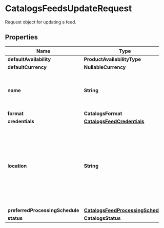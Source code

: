 

# CatalogsFeedsUpdateRequest

Request object for updating a feed.

## Properties

Name | Type | Description | Notes
------------ | ------------- | ------------- | -------------
**defaultAvailability** | **ProductAvailabilityType** |  |  [optional]
**defaultCurrency** | **NullableCurrency** |  |  [optional]
**name** | **String** | A human-friendly name associated to a given feed. |  [optional]
**format** | **CatalogsFormat** |  |  [optional]
**credentials** | [**CatalogsFeedCredentials**](CatalogsFeedCredentials.md) |  |  [optional]
**location** | **String** | The URL where a feed is available for download. This URL is what Pinterest will use to download a feed for processing. |  [optional]
**preferredProcessingSchedule** | [**CatalogsFeedProcessingSchedule**](CatalogsFeedProcessingSchedule.md) |  |  [optional]
**status** | **CatalogsStatus** |  |  [optional]




